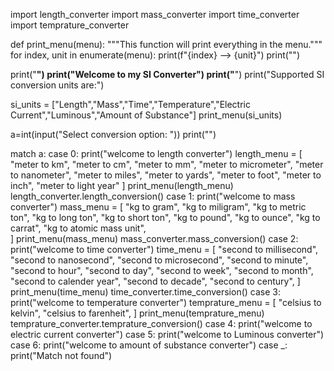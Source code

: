 import length_converter
import mass_converter
import time_converter
import temprature_converter

def print_menu(menu):
     """This function will print everything in the menu."""
     for index, unit in enumerate(menu):
          print(f"{index} --> {unit}")
     print("")

print("**************************")
print("Welcome to my SI Converter")
print("**************************")
print("Supported SI conversion units are:")


si_units = ["Length","Mass","Time","Temperature","Electric Current","Luminous","Amount of Substance"]
print_menu(si_units)


a=int(input("Select conversion option: "))
print("")

match a:
    case 0:
        print("welcome to length converter")
        length_menu = [
             "meter to km",
             "meter to cm",
             "meter to mm",
             "meter to micrometer",
             "meter to nanometer",
             "meter to miles",
             "meter to yards",
             "meter to foot",
             "meter to inch",
             "meter to light year"
             ]
        print_menu(length_menu)
        length_converter.length_conversion()
    case 1:
        print("welcome to mass converter")
        mass_menu = [
             "kg to gram",
             "kg to miligram",
             "kg to metric ton",
             "kg to long ton",
             "kg to short ton",
             "kg to pound",
             "kg to ounce",
             "kg to carrat",
             "kg to atomic mass unit",    
          ] 
        print_menu(mass_menu)
        mass_converter.mass_conversion()
    case 2:
        print("welcome to time converter")
        time_menu = [
            "second to millisecond",
            "second to nanosecond",
            "second to microsecond",
            "second to minute",
            "second to hour",
            "second to day",
            "second to week",
            "second to month",
            "second to calender year",
            "second to decade",
            "second to century",
        ]
        print_menu(time_menu)
        time_converter.time_conversion()
    case 3:
        print("welcome to temperature converter")
        temprature_menu = [
            "celsius to kelvin",
            "celsius to farenheit",
            ]
        print_menu(temprature_menu)
        temprature_converter.temprature_conversion()
    case 4:
        print("welcome to electric current converter")
    case 5:
        print("welcome to Luminous converter")
    case 6:
        print("welcome to amount of substance converter")
    case _:
        print("Match not found")
